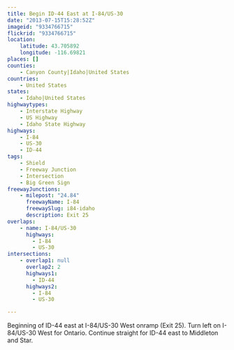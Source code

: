 ```yaml
---
title: Begin ID-44 East at I-84/US-30
date: "2013-07-15T15:28:52Z"
imageid: "9334766715"
flickrid: "9334766715"
location:
    latitude: 43.705892
    longitude: -116.69821
places: []
counties:
    - Canyon County|Idaho|United States
countries:
    - United States
states:
    - Idaho|United States
highwaytypes:
    - Interstate Highway
    - US Highway
    - Idaho State Highway
highways:
    - I-84
    - US-30
    - ID-44
tags:
    - Shield
    - Freeway Junction
    - Intersection
    - Big Green Sign
freewayJunctions:
    - milepost: "24.84"
      freewayName: I-84
      freewaySlug: i84-idaho
      description: Exit 25
overlaps:
    - name: I-84/US-30
      highways:
        - I-84
        - US-30
intersections:
    - overlap1: null
      overlap2: 2
      highways1:
        - ID-44
      highways2:
        - I-84
        - US-30

---
```

Beginning of ID-44 east at I-84/US-30 West onramp (Exit 25).  Turn left on I-84/US-30 West for Ontario.  Continue straight for ID-44 east to Middleton and Star.